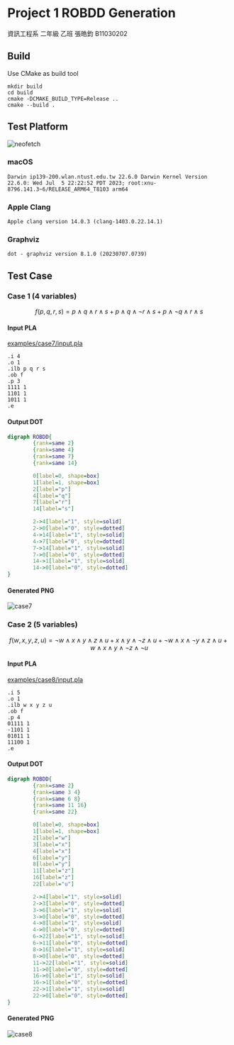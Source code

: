 # Project 1 ROBDD Generation

資訊工程系 二年級 乙班 張皓鈞 B11030202



## Build

Use CMake as build tool

```shell
mkdir build
cd build
cmake -DCMAKE_BUILD_TYPE=Release ..
cmake --build .
```



## Test Platform

![neofetch](./assets/neofetch.png)

### macOS

```
Darwin ip139-200.wlan.ntust.edu.tw 22.6.0 Darwin Kernel Version 22.6.0: Wed Jul  5 22:22:52 PDT 2023; root:xnu-8796.141.3~6/RELEASE_ARM64_T8103 arm64
```

### Apple Clang

```
Apple clang version 14.0.3 (clang-1403.0.22.14.1)
```

### Graphviz

```
dot - graphviz version 8.1.0 (20230707.0739)
```



## Test Case

### Case 1 (4 variables)

$$
f(p, q, r, s) = p \land q \land r \land s + p \land q \land \neg r \land s + p \land \neg q \land r \land s
$$

#### Input PLA

[examples/case7/input.pla](../../examples/case7/input.pla)

```pla
.i 4
.o 1
.ilb p q r s
.ob f
.p 3
1111 1
1101 1
1011 1
.e
```

#### Output DOT

```dot
digraph ROBDD{
        {rank=same 2}
        {rank=same 4}
        {rank=same 7}
        {rank=same 14}

        0[label=0, shape=box]
        1[label=1, shape=box]
        2[label="p"]
        4[label="q"]
        7[label="r"]
        14[label="s"]

        2->4[label="1", style=solid]
        2->0[label="0", style=dotted]
        4->14[label="1", style=solid]
        4->7[label="0", style=dotted]
        7->14[label="1", style=solid]
        7->0[label="0", style=dotted]
        14->1[label="1", style=solid]
        14->0[label="0", style=dotted]
}
```

#### Generated PNG

![case7](./assets/case7.png)



### Case 2 (5 variables)

$$
f(w, x, y, z, u) = \neg w \land x \land y \land z \land u + x \land y \land \neg z \land u + \neg w \land x \land \neg y \land z \land u + w \land x \land y \land \neg z \land \neg u
$$

#### Input PLA

[examples/case8/input.pla](../../examples/case8/input.pla)

```pla
.i 5
.o 1
.ilb w x y z u
.ob f
.p 4
01111 1
-1101 1
01011 1
11100 1
.e
```

#### Output DOT

```dot
digraph ROBDD{
        {rank=same 2}
        {rank=same 3 4}
        {rank=same 6 8}
        {rank=same 11 16}
        {rank=same 22}

        0[label=0, shape=box]
        1[label=1, shape=box]
        2[label="w"]
        3[label="x"]
        4[label="x"]
        6[label="y"]
        8[label="y"]
        11[label="z"]
        16[label="z"]
        22[label="u"]

        2->4[label="1", style=solid]
        2->3[label="0", style=dotted]
        3->6[label="1", style=solid]
        3->0[label="0", style=dotted]
        4->8[label="1", style=solid]
        4->0[label="0", style=dotted]
        6->22[label="1", style=solid]
        6->11[label="0", style=dotted]
        8->16[label="1", style=solid]
        8->0[label="0", style=dotted]
        11->22[label="1", style=solid]
        11->0[label="0", style=dotted]
        16->0[label="1", style=solid]
        16->1[label="0", style=dotted]
        22->1[label="1", style=solid]
        22->0[label="0", style=dotted]
}
```

#### Generated PNG

![case8](./assets/case8.png)